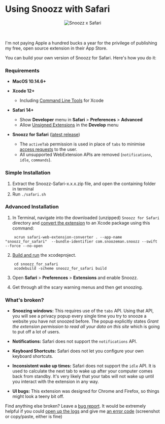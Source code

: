 # Using Snoozz with Safari

<div align="center">
	<img src="https://i.imgur.com/wzYR5gz.png" alt="Snoozz x Safari">
</div><br><br>

I'm not paying Apple a hundred bucks a year for the privilege of publishing my free, open source extension in their App Store.

You can build your own version of Snoozz for Safari. Here's how you do it:

### Requirements
- **MacOS 10.14.6+**
- **Xcode 12+**
	- Including [Command Line Tools]((https://developer.apple.com/download/more/)) for Xcode
- **Safari 14+**
	- Show **Developer** menu in **Safari** > **Preferences** > **Advanced**
	- Allow [Unsigned Extensions](https://i.imgur.com/4l1piHd.png) in the **Develop** menu</details>


- **Snoozz for Safari** ([latest release](https://github.com/rohanb10/snoozz-tab-snoozing/releases/latest))
	- The `activeTab` permission is used in place of `tabs` to minimise [access requests](https://developer.apple.com/documentation/safariservices/safari_web_extensions/managing_safari_web_extension_permissions) to the user.
	- All unsupported WebExtension APIs are removed (`notifications`, `idle`, `commands`).

### Simple Installation

1. Extract the Snoozz-Safari-x.x.x.zip file, and open the containing folder in terminal
2. Run `./safari.sh`


### Advanced Installation

1. In Terminal, navigate into the downloaded (unzipped) `Snoozz for Safari` directory and [convert the extension]((https://developer.apple.com/documentation/safariservices/safari_web_extensions/converting_a_web_extension_for_safari)) to an Xcode package using this command:
```
	xcrun safari-web-extension-converter . --app-name "snoozz_for_safari"  --bundle-identifier com.snoozeman.snoozz --swift --force --no-open
```

2. [Build and run](https://developer.apple.com/documentation/safariservices/safari_app_extensions/building_a_safari_app_extension#2957926) the xcodeproject.
```
	cd snoozz_for_safari
	xcodebuild -scheme snoozz_for_safari build
```

3. Open **Safari** > **Preferences** > **Extensions** and enable Snoozz.

4. Get through all the scary warning menus and then get snoozing.

### What's broken?
- **Snoozing windows:**
	This requires use of the `tabs` API. Using that API, you will see a privacy popup every single time you try to snooze a website you have not snoozed before. The popup explicitly states *Grant the extension permission to read all your data on this site* which is going to put off a lot of users.

- **Notifications:**
	Safari does not support the `notifications` API.
- **Keyboard Shortcuts:**
	Safari does not let you configure your own keyboard shortcuts.
- **Inconsistent wake up times:**
	Safari does not support the `idle` API. It is used to calculate the next tab to wake up after your computer comes back from standby. It's very likely that your tabs will not wake up until you interact with the extension in any way.
- **UI bugs:**
	This extension was designed for Chrome and Firefox, so things might look a teeny bit off.
    
Find anything else broken? Leave a [bug report](https://github.com/rohanb10/snoozz-tab-snoozing/issues/new/choose). It would be extremely helpful if you could [open up the logs](https://i.imgur.com/9xYn5Ll.png) and give me [an error code](https://i.imgur.com/B6YJjJD.png) (screenshot or copy/paste, either is fine)
